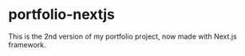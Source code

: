 # portfolio-nextjs
This is the 2nd version of my portfolio project, now made with Next.js framework. 
